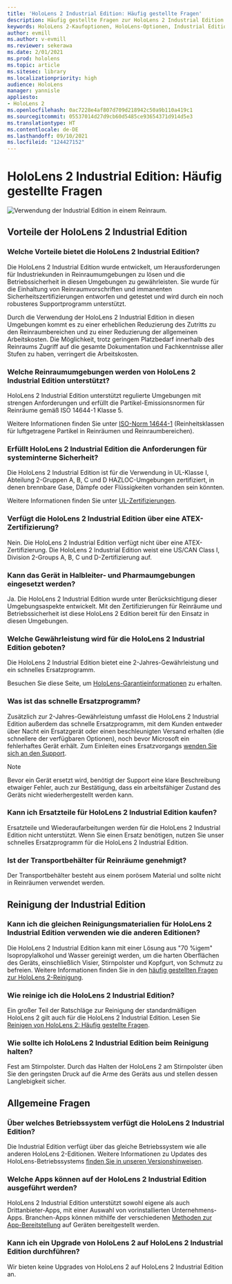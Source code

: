 ```yaml
---
title: 'HoloLens 2 Industrial Edition: Häufig gestellte Fragen'
description: Häufig gestellte Fragen zur HoloLens 2 Industrial Edition
keywords: HoloLens 2-Kaufoptionen, HoloLens-Optionen, Industrial Edition
author: evmill
ms.author: v-evmill
ms.reviewer: sekerawa
ms.date: 2/01/2021
ms.prod: hololens
ms.topic: article
ms.sitesec: library
ms.localizationpriority: high
audience: HoloLens
manager: yannisle
appliesto:
- HoloLens 2
ms.openlocfilehash: 0ac7228e4af807d709d218942c50a9b110a419c1
ms.sourcegitcommit: 05537014d27d9cb60d5485ce93654371d914d5e3
ms.translationtype: HT
ms.contentlocale: de-DE
ms.lasthandoff: 09/10/2021
ms.locfileid: "124427152"
---
```

# <a name="hololens-2---industrial-edition-faq"></a>HoloLens 2 Industrial Edition: Häufig gestellte Fragen

![Verwendung der Industrial Edition in einem Reinraum.](./images/industrial-sku-with-remote-assist.png)

## <a name="hololens-2-industrial-edition-benefits"></a>Vorteile der HoloLens 2 Industrial Edition

### <a name="what-benefits-does-hololens-2-industrial-edition-2-include"></a>Welche Vorteile bietet die HoloLens 2 Industrial Edition?

Die HoloLens 2 Industrial Edition wurde entwickelt, um Herausforderungen für Industriekunden in Reinraumumgebungen zu lösen und die Betriebssicherheit in diesen Umgebungen zu gewährleisten. Sie wurde für die Einhaltung von Reinraumvorschriften und immanenten Sicherheitszertifizierungen entworfen und getestet und wird durch ein noch robusteres Supportprogramm unterstützt.

Durch die Verwendung der HoloLens 2 Industrial Edition in diesen Umgebungen kommt es zu einer erheblichen Reduzierung des Zutritts zu den Reinraumbereichen und zu einer Reduzierung der allgemeinen Arbeitskosten. Die Möglichkeit, trotz geringem Platzbedarf innerhalb des Reinraums Zugriff auf die gesamte Dokumentation und Fachkenntnisse aller Stufen zu haben, verringert die Arbeitskosten.

### <a name="what-clean-room-environments-does-hololens-2-industrial-edition-support"></a>Welche Reinraumumgebungen werden von HoloLens 2 Industrial Edition unterstützt?

HoloLens 2 Industrial Edition unterstützt regulierte Umgebungen mit strengen Anforderungen und erfüllt die Partikel-Emissionsnormen für Reinräume gemäß ISO 14644-1 Klasse 5.

Weitere Informationen finden Sie unter [ISO-Norm 14644-1](https://www.iso.org/standard/53394.html) (Reinheitsklassen für luftgetragene Partikel in Reinräumen und Reinraumbereichen).

### <a name="does-hololens-2-industrial-edition-meet-requirements-for-intrinsic-safety"></a>Erfüllt HoloLens 2 Industrial Edition die Anforderungen für systeminterne Sicherheit?

Die HoloLens 2 Industrial Edition ist für die Verwendung in UL-Klasse I, Abteilung 2-Gruppen A, B, C und D HAZLOC-Umgebungen zertifiziert, in denen brennbare Gase, Dämpfe oder Flüssigkeiten vorhanden sein könnten.

Weitere Informationen finden Sie unter [UL-Zertifizierungen](https://www.ul.com/services/ul-and-c-ul-hazardous-areas-certification-north-america?csrf-token=CIwNZNlR4XbisJF39I8yWnWX9wX4WFoz&amp;Search=UL+Class+I%2C+Dev+2+&amp;search-submit=Search).

### <a name="does-the-hololens-2-industrial-edition-hold-an-atex-certification"></a>Verfügt die HoloLens 2 Industrial Edition über eine ATEX-Zertifizierung?

Nein. Die HoloLens 2 Industrial Edition verfügt nicht über eine ATEX-Zertifizierung. Die HoloLens 2 Industrial Edition weist eine US/CAN Class I, Division 2-Groups A, B, C und D-Zertifizierung auf.

### <a name="can-the-device-be-used-in-semiconductor-and-pharmaceutical-environments"></a>Kann das Gerät in Halbleiter- und Pharmaumgebungen eingesetzt werden?

Ja. Die HoloLens 2 Industrial Edition wurde unter Berücksichtigung dieser Umgebungsaspekte entwickelt. Mit den Zertifizierungen für Reinräume und Betriebssicherheit ist diese HoloLens 2 Edition bereit für den Einsatz in diesen Umgebungen.

### <a name="what-is-the-hololens-2-industrial-edition-warranty"></a>Welche Gewährleistung wird für die HoloLens 2 Industrial Edition geboten?

Die HoloLens 2 Industrial Edition bietet eine 2-Jahres-Gewährleistung und ein schnelles Ersatzprogramm.

Besuchen Sie diese Seite, um [HoloLens-Garantieinformationen](https://support.microsoft.com/warranty) zu erhalten.

### <a name="what39s-the-rapid-replacement-program"></a>Was ist das schnelle Ersatzprogramm?

Zusätzlich zur 2-Jahres-Gewährleistung umfasst die HoloLens 2 Industrial Edition außerdem das schnelle Ersatzprogramm, mit dem Kunden entweder über Nacht ein Ersatzgerät oder einen beschleunigten Versand erhalten (die schnellere der verfügbaren Optionen), noch bevor Microsoft ein fehlerhaftes Gerät erhält. Zum Einleiten eines Ersatzvorgangs [wenden Sie sich an den Support](https://aka.ms/hololenssupport).

> [!NOTE]
> Bevor ein Gerät ersetzt wird, benötigt der Support eine klare Beschreibung etwaiger Fehler, auch zur Bestätigung, dass ein arbeitsfähiger Zustand des Geräts nicht wiederhergestellt werden kann.

### <a name="can-i-purchase-replacement-parts-for-hololens-2-industrial-edition"></a>Kann ich Ersatzteile für HoloLens 2 Industrial Edition kaufen?

Ersatzteile und Wiederaufarbeitungen werden für die HoloLens 2 Industrial Edition nicht unterstützt. Wenn Sie einen Ersatz benötigen, nutzen Sie unser schnelles Ersatzprogramm für die HoloLens 2 Industrial Edition.

### <a name="is-the-carrying-case-clean-room-approved"></a>Ist der Transportbehälter für Reinräume genehmigt?

Der Transportbehälter besteht aus einem porösem Material und sollte nicht in Reinräumen verwendet werden.

## <a name="cleaning-the-industrial-edition"></a>Reinigung der Industrial Edition

### <a name="can-i-use-the-same-cleaning-materials-for-hololens-2-industrial-edition-as-the-other-editions"></a>Kann ich die gleichen Reinigungsmaterialien für HoloLens 2 Industrial Edition verwenden wie die anderen Editionen?

Die HoloLens 2 Industrial Edition kann mit einer Lösung aus &quot;70 %igem&quot; Isopropylalkohol und Wasser gereinigt werden, um die harten Oberflächen des Geräts, einschließlich Visier, Stirnpolster und Kopfgurt, von Schmutz zu befreien. Weitere Informationen finden Sie in den [häufig gestellten Fragen zur HoloLens 2-Reinigung](/hololens/hololens2-maintenance).

### <a name="how-do-i-clean-hololens-2-industrial-edition"></a>Wie reinige ich die HoloLens 2 Industrial Edition?

Ein großer Teil der Ratschläge zur Reinigung der standardmäßigen HoloLens 2 gilt auch für die HoloLens 2 Industrial Edition. Lesen Sie [Reinigen von HoloLens 2: Häufig gestellte Fragen](/hololens/hololens2-maintenance).

### <a name="how-should-i-hold-hololens-2-industrial-edition-when-cleaning-it"></a>Wie sollte ich HoloLens 2 Industrial Edition beim Reinigung halten?

Fest am Stirnpolster. Durch das Halten der HoloLens 2 am Stirnpolster üben Sie den geringsten Druck auf die Arme des Geräts aus und stellen dessen Langlebigkeit sicher.

## <a name="general-questions"></a>Allgemeine Fragen

### <a name="what-operating-system-does-the-hololens-2-industrial-edition-have"></a>Über welches Betriebssystem verfügt die HoloLens 2 Industrial Edition?

Die Industrial Edition verfügt über das gleiche Betriebssystem wie alle anderen HoloLens 2-Editionen. Weitere Informationen zu Updates des HoloLens-Betriebssystems [finden Sie in unseren Versionshinweisen](hololens-release-notes.md).

### <a name="what-apps-can-run-on-the-hololens-2-industrial-edition"></a>Welche Apps können auf der HoloLens 2 Industrial Edition ausgeführt werden?

HoloLens 2 Industrial Edition unterstützt sowohl eigene als auch Drittanbieter-Apps, mit einer Auswahl von vorinstallierten Unternehmens-Apps. Branchen-Apps können mithilfe der verschiedenen [Methoden zur App-Bereitstellung](/hololens/app-deploy-overview) auf Geräten bereitgestellt werden.

### <a name="can-i-upgrade-from-hololens-2-to-hololens-2-industrial-edition"></a>Kann ich ein Upgrade von HoloLens 2 auf HoloLens 2 Industrial Edition durchführen?

Wir bieten keine Upgrades von HoloLens 2 auf HoloLens 2 Industrial Edition an.
